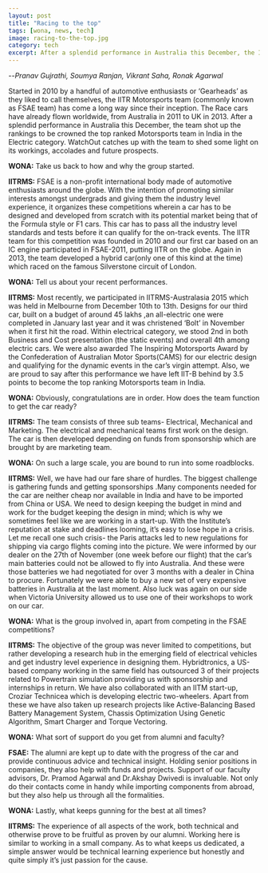 ```yaml
---
layout: post
title: "Racing to the top"
tags: [wona, news, tech]
image: racing-to-the-top.jpg
category: tech
excerpt: After a splendid performance in Australia this December, the IITR Motorsports team (FSAE team) shot up the rankings to be crowned the top ranked Motorsports team in India in the Electric category. WatchOut catches up with the team to shed some light on its workings, accolades and future prospects.
---
```

--*Pranav Gujrathi, Soumya Ranjan, Vikrant Saha, Ronak Agarwal*


Started in 2010 by a handful of automotive enthusiasts or ‘Gearheads’ as they liked to call themselves, the IITR Motorsports team (commonly known as FSAE team) has come a long way since their inception. The Race cars have already flown worldwide, from Australia in 2011 to UK in 2013. After a splendid performance in Australia this December, the team shot up the rankings to be crowned the top ranked Motorsports team in India in the Electric category. WatchOut catches up with the team to shed some light on its workings, accolades and future prospects.

**WONA:** Take us back to how and why the group started.

**IITRMS:** FSAE is a non-profit international body made of automotive enthusiasts around the globe. With the intention of promoting similar interests amongst undergrads and giving them the industry level experience, it organizes these competitions wherein a car has to be designed and developed from scratch with its potential market being that of the Formula style or F1 cars. This car has to pass all the industry level standards and tests before it can qualify for the on-track events. The IITR team for this competition was founded in 2010 and our first car based on an IC engine participated in FSAE-2011, putting IITR on the globe. Again in 2013, the team developed a hybrid car(only one of this kind at the time) which raced on the famous Silverstone circuit of London.

**WONA:** Tell us about your recent performances.

**IITRMS:** Most recently, we participated in IITRMS-Australasia 2015 which was held in Melbourne from December 10th to 13th. Designs for our third car, built on a budget of around 45 lakhs ,an all-electric one were completed in January last year and it was christened ‘Bolt’ in November when it first hit the road. Within electrical category, we stood 2nd in both Business and Cost presentation (the static events) and overall 4th among electric cars. We were also awarded The Inspiring Motorsports Award by the Confederation of Australian Motor Sports(CAMS) for our electric design and qualifying for the dynamic events in the car’s virgin attempt. Also, we are proud to say after this performance we have left IIT-B behind by 3.5 points to become the top ranking Motorsports team in India.

**WONA:** Obviously, congratulations are in order. How does the team function to get the car ready?

**IITRMS:** The team consists of three sub teams- Electrical, Mechanical and Marketing. The electrical and mechanical teams first work on the design. The car is then developed depending on funds from sponsorship which are brought by are marketing team.

**WONA:** On such a large scale, you are bound to run into some roadblocks.

**IITRMS:** Well, we have had our fare share of hurdles. The biggest challenge is gathering funds and getting sponsorships .Many components needed for the car are neither cheap nor available in India and have to be imported from China or USA.  We need to design keeping the budget in mind and work for the budget keeping the design in mind; which is why we sometimes feel like we are working in a start-up. With the Institute’s reputation at stake and deadlines looming, it’s easy to lose hope in a crisis. Let me recall one such crisis- the Paris attacks led to new regulations for shipping via cargo flights coming into the picture. We were informed by our dealer on the 27th of November (one week before our flight) that the car’s main batteries could not be allowed to fly into Australia. And these were those batteries we had negotiated for over 3 months with a dealer in China to procure. Fortunately we were able to buy a new set of very expensive batteries in Australia at the last moment. Also luck was again on our side when Victoria University allowed us to use one of their workshops to work on our car. 

**WONA:** What is the group involved in, apart from competing in the FSAE competitions?

**IITRMS:** The objective of the group was never limited to competitions, but rather developing a research hub in the emerging field of electrical vehicles and get industry level experience in designing them. Hybridtronics, a US-based company working in the same field has outsourced 3 of their projects related to Powertrain simulation providing us with sponsorship and internships in return. We have also collaborated with an IITM start-up, Croziar Technicea which is developing electric two-wheelers. Apart from these we have also taken up research projects like Active-Balancing Based Battery Management System, Chassis Optimization Using Genetic Algorithm, Smart Charger and Torque Vectoring.

**WONA:** What sort of support do you get from alumni and faculty?

**FSAE:** The alumni are kept up to date with the progress of the car and provide continuous advice and technical insight. Holding senior positions in companies, they also help with funds and projects. Support of our faculty advisors, Dr. Pramod Agarwal and Dr.Akshay Dwivedi is invaluable. Not only do their contacts come in handy while importing components from abroad, but they also help us through all the formalities.

**WONA:** Lastly, what keeps gunning for the best at all times?

**IITRMS:** The experience of all aspects of the work, both technical and otherwise prove to be fruitful as proven by our alumni. Working here is similar to working in a small company. As to what keeps us dedicated, a simple answer would be technical learning experience but honestly and quite simply it’s just passion for the cause. 
